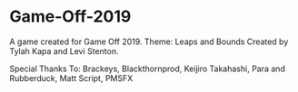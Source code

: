 # Game-Off-2019
A game created for Game Off 2019. Theme: Leaps and Bounds
Created by Tylah Kapa and Levi Stenton.

Special Thanks To:
Brackeys, Blackthornprod, Keijiro Takahashi, Para and Rubberduck, Matt Script, PMSFX